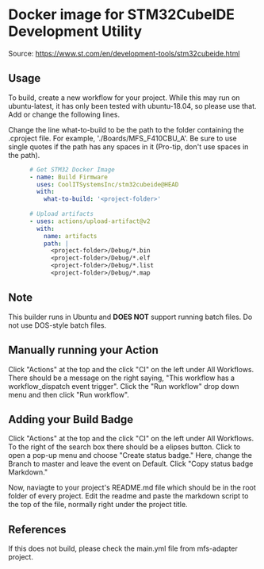 # Docker image for STM32CubeIDE Development Utility

Source: https://www.st.com/en/development-tools/stm32cubeide.html

## Usage

To build, create a new workflow for your project. While this may run on ubuntu-latest, it has only been tested with ubuntu-18.04, so please use that. Add or change the following lines.

Change the line what-to-build to be the path to the folder containing the .cproject file. For example, './Boards/MFS_F410CBU_A'. Be sure to use single quotes if the path has any spaces in it (Pro-tip, don't use spaces in the path).

```yaml
      # Get STM32 Docker Image
      - name: Build Firmware
        uses: CoolITSystemsInc/stm32cubeide@HEAD
        with:
          what-to-build: '<project-folder>'
          
      # Upload artifacts
      - uses: actions/upload-artifact@v2
        with:
          name: artifacts
          path: |
            <project-folder>/Debug/*.bin
            <project-folder>/Debug/*.elf
            <project-folder>/Debug/*.list
            <project-folder>/Debug/*.map
```

## Note

This builder runs in Ubuntu and **DOES NOT** support running batch files. Do not use DOS-style batch files.

## Manually running your Action

Click "Actions" at the top and the click "CI" on the left under All Workflows. There should be a message on the right saying, "This workflow has a workflow_dispatch event trigger". Click the "Run workflow" drop down menu and then click "Run workflow".

## Adding your Build Badge

Click "Actions" at the top and the click "CI" on the left under All Workflows. To the right of the search box there should be a elipses button. Click to open a pop-up menu and choose "Create status badge." Here, change the Branch to master and leave the event on Default. Click "Copy status badge Markdown."

Now, naviagte to your project's README.md file which should be in the root folder of every project. Edit the readme and paste the markdown script to the top of the file, normally right under the project title.

## References

If this does not build, please check the main.yml file from mfs-adapter project.
